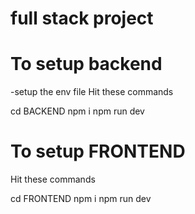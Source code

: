 # full stack project 

# To setup backend 

-setup the env file 
Hit these commands 

cd BACKEND
npm i 
npm run dev 


# To setup FRONTEND 


Hit these commands 

cd FRONTEND
npm i 
npm run dev 
